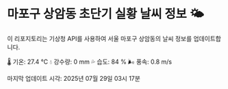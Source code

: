 
# 마포구 상암동 초단기 실황 날씨 정보 🌤️

이 리포지토리는 기상청 API를 사용하여 서울 마포구 상암동의 날씨 정보를 업데이트합니다. 

🌡️ 기온: 27.4 ℃
💧 강수량: 0 mm
💦 습도: 84 %
🌬️ 풍속: 0.8 m/s

마지막 업데이트 시각: 2025년 07월 29일 03시 17분    
